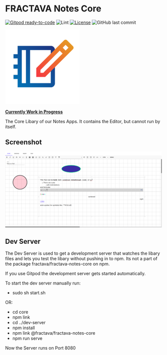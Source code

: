 # FRACTAVA Notes Core
[![Gitpod ready-to-code](https://img.shields.io/badge/Gitpod-ready--to--code-blue?logo=gitpod)](https://gitpod.io/#https://github.com/fractava/notes-core)
![Lint](https://github.com/fractava/notes-core/workflows/Lint/badge.svg?branch=master)
[![License](https://img.shields.io/github/license/fractava/notes-core)](https://github.com/fractava/notes-core/blob/master/LICENSE)
![GitHub last commit](https://img.shields.io/github/last-commit/fractava/notes-core)

<img src="https://github.com/fractava/notes-resources/blob/master/Notes.png" width="240">

[__Currently Work in Progress__](https://fractava.github.io/notes-docs/ideas)

The Core Libary of our Notes Apps.
It contains the Editor, but cannot run by itself.

## Screenshot

![](https://raw.githubusercontent.com/fractava/notes-core/master/img/1.png)

## Dev Server
The Dev Server is used to get a development server that watches the libary files and lets you test the libary without pushing in to npm.
Its not a part of the package fractava/fractava-notes-core on npm.

If you use Gitpod the development server gets started automatically.

To start the dev server manually run:
- sudo sh start.sh

OR:

- cd core
- npm link
- cd ../dev-server
- npm install
- npm link @fractava/fractava-notes-core
- npm run serve

Now the Server runs on Port 8080
